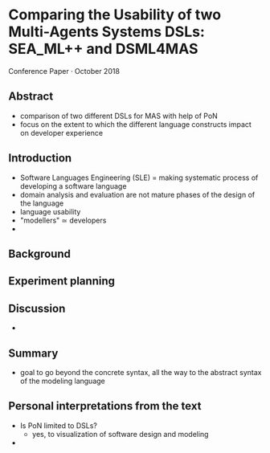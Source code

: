# Comparing the Usability of two Multi-Agents Systems DSLs: SEA_ML++ and DSML4MAS

Conference Paper · October 2018

## Abstract

- comparison of two different DSLs for MAS with help of PoN
- focus on the extent to which the different language constructs impact on developer experience

## Introduction

- Software Languages Engineering (SLE) = making systematic process of developing a software language
- domain analysis and evaluation are not mature phases of the design of the language
- language usability
- "modellers" ≃ developers
- 

## Background

## Experiment planning

## Discussion

- 

## Summary

- goal to go beyond the concrete syntax, all the way to the abstract syntax of the modeling language

## Personal interpretations from the text

- Is PoN limited to DSLs?
  - yes, to visualization of software design and modeling
- 